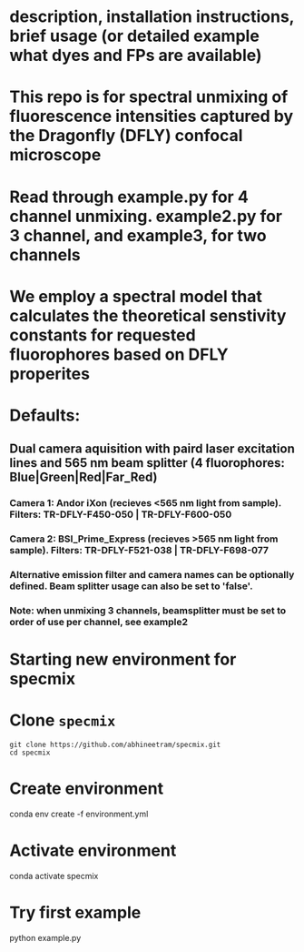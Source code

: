# description, installation instructions, brief usage (or detailed example what dyes and FPs are available)
# This repo is for spectral unmixing of fluorescence intensities captured by the Dragonfly (DFLY) confocal microscope
# Read through example.py for 4 channel unmixing. example2.py for 3 channel, and example3, for two channels
# We employ a spectral model that calculates the theoretical senstivity constants for requested fluorophores based on DFLY properites
# Defaults:
## Dual camera aquisition with paird laser excitation lines and 565 nm beam splitter (4 fluorophores: Blue|Green|Red|Far_Red)
###     Camera 1: Andor iXon (recieves <565 nm light from sample). Filters: TR-DFLY-F450-050 | TR-DFLY-F600-050
###     Camera 2: BSI_Prime_Express (recieves >565 nm light from sample). Filters: TR-DFLY-F521-038 | TR-DFLY-F698-077
###     Alternative emission filter and camera names can be optionally defined. Beam splitter usage can also be set to 'false'.
###         Note: when unmixing 3 channels, beamsplitter must be set to order of use per channel, see example2

# Starting new environment for specmix

# Clone `specmix`
```
git clone https://github.com/abhineetram/specmix.git
cd specmix
```

# Create environment
conda env create -f environment.yml

# Activate environment
conda activate specmix

# Try first example
python example.py
